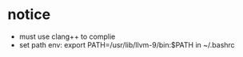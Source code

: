 # notice
- must use clang++ to complie
- set path env: export PATH=/usr/lib/llvm-9/bin:$PATH in ~/.bashrc

